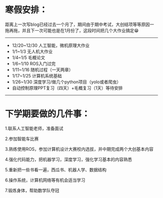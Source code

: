 # 寒假安排：      

距离上一次写blog已经过去一个月了，期间由于期中考试，大创结项等等原因一拖再拖，并且下一次可能也是在1月份了，这段时间把几个大作业搞定:grin:           

--------------

- 12/20~12/30 人工智能，微机原理大作业        
- 1/1~1/3 无人机大作业      
- 1/4~1/5 毛概论文        
- 1/6~1/10 ROS入门过完         
- 1/11~1/16 随机过程（一天两章）      
- 1/17~1/25 计算机系统基础           
- 1/26~1/30 深度学习/做几个python项目（yolo或者爬虫）      
- 自动控制原理PPT复习（四天）+毛概复习（1天）等待安排       

---------------

# 下学期要做的几件事：       

1.联系人工智能老师，准备面试       

2.参加智能车比赛       

3.熟练使用ROS，参加计算机设计大赛校内选拔，并中期完成两个大创基本内容       

4.强化代码能力，把机器学习，深度学习，强化学习基本的内容熟悉       

5.重新把一些书看一遍，西瓜书、机器人学、数据结构            

6.操作系统，计算机网络等有机会适当学习       

7.锻炼身体，帮助数学队夺冠            

